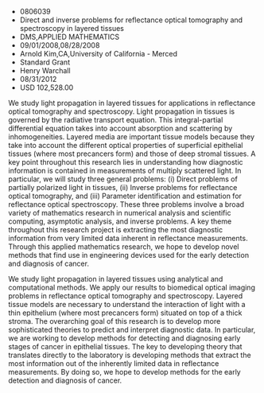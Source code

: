 
* 0806039
* Direct and inverse problems for reflectance optical tomography and spectroscopy in layered tissues
* DMS,APPLIED MATHEMATICS
* 09/01/2008,08/28/2008
* Arnold Kim,CA,University of California - Merced
* Standard Grant
* Henry Warchall
* 08/31/2012
* USD 102,528.00

We study light propagation in layered tissues for applications in reflectance
optical tomography and spectroscopy. Light propagation in tissues is governed by
the radiative transport equation. This integral-partial differential equation
takes into account absorption and scattering by inhomogeneities. Layered media
are important tissue models because they take into account the different optical
properties of superficial epithelial tissues (where most precancers form) and
those of deep stromal tissues. A key point throughout this research lies in
understanding how diagnostic information is contained in measurements of
multiply scattered light. In particular, we will study three general problems:
(i) Direct problems of partially polarized light in tissues, (ii) Inverse
problems for reflectance optical tomography, and (iii) Parameter identification
and estimation for reflectance optical spectroscopy. These three problems
involve a broad variety of mathematics research in numerical analysis and
scientific computing, asymptotic analysis, and inverse problems. A key theme
throughout this research project is extracting the most diagnostic information
from very limited data inherent in reflectance measurements. Through this
applied mathematics research, we hope to develop novel methods that find use in
engineering devices used for the early detection and diagnosis of cancer.

We study light propagation in layered tissues using analytical and computational
methods. We apply our results to biomedical optical imaging problems in
reflectance optical tomography and spectroscopy. Layered tissue models are
necessary to understand the interaction of light with a thin epithelium (where
most precancers form) situated on top of a thick stroma. The overarching goal of
this research is to develop more sophisticated theories to predict and interpret
diagnostic data. In particular, we are working to develop methods for detecting
and diagnosing early stages of cancer in epithelial tissues. The key to
developing theory that translates directly to the laboratory is developing
methods that extract the most information out of the inherently limited data in
reflectance measurements. By doing so, we hope to develop methods for the early
detection and diagnosis of cancer.
